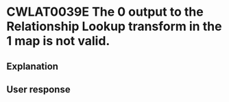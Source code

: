 # CWLAT0039E The 0 output to the Relationship Lookup transform in the 1 map is not valid.

## Explanation

## User response